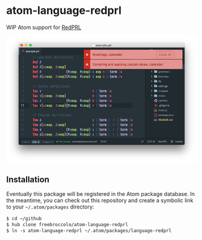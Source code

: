 # atom-language-redprl

WIP Atom support for [RedPRL](http://www.redprl.org)

![screenshot of language-redprl](./assets/screenshot.png)

## Installation

Eventually this package will be registered in the Atom package database. In the
meantime, you can check out this repository and create a symbolic link to your
`~/.atom/packages` directory:

```
$ cd ~/github
$ hub clone freebroccolo/atom-language-redprl
$ ln -s atom-language-redprl ~/.atom/packages/language-redprl
```
